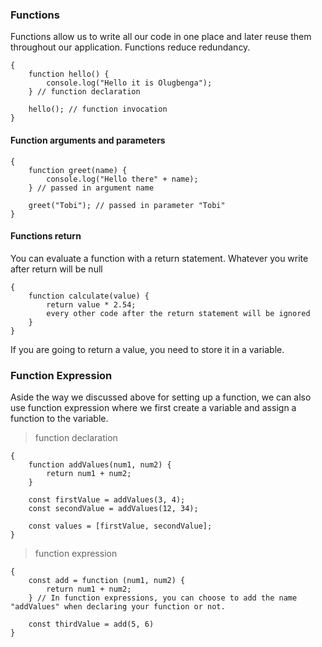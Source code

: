 ### Functions

Functions allow us to write all our code in one place and later reuse them throughout our application. Functions reduce redundancy.

    {
        function hello() {
            console.log("Hello it is Olugbenga");
        } // function declaration

        hello(); // function invocation
    }

#### Function arguments and parameters

    {
        function greet(name) {
            console.log("Hello there" + name);
        } // passed in argument name

        greet("Tobi"); // passed in parameter "Tobi"
    }

#### Functions return

You can evaluate a function with a return statement. Whatever you write after return will be null

    {
        function calculate(value) {
            return value * 2.54;
            every other code after the return statement will be ignored
        }
    }

If you are going to return a value, you need to store it in a variable.

### Function Expression

Aside the way we discussed above for setting up a function, we can also use function expression where we first create a variable and assign a function to the variable.

> function declaration

    {
        function addValues(num1, num2) {
            return num1 + num2;
        }

        const firstValue = addValues(3, 4);
        const secondValue = addValues(12, 34);

        const values = [firstValue, secondValue];
    }

> function expression

    {
        const add = function (num1, num2) {
            return num1 + num2;
        } // In function expressions, you can choose to add the name "addValues" when declaring your function or not.

        const thirdValue = add(5, 6)
    }
